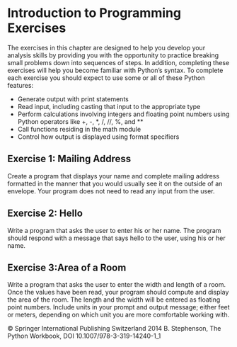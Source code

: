 # Introduction to Programming Exercises

The exercises in this chapter are designed to help you develop your analysis skills by
providing you with the opportunity to practice breaking small problems down into
sequences of steps. In addition, completing these exercises will help you become
familiar with Python’s syntax. To complete each exercise you should expect to use
some or all of these Python features:

* Generate output with print statements
* Read input, including casting that input to the appropriate type
* Perform calculations involving integers and floating point numbers using Python
operators like +, -, *, /, //, %, and **
* Call functions residing in the math module
* Control how output is displayed using format specifiers


## Exercise 1: Mailing Address

Create a program that displays your name and complete mailing address formatted in
the manner that you would usually see it on the outside of an envelope. Your program
does not need to read any input from the user.

## Exercise 2: Hello

Write a program that asks the user to enter his or her name. The program should
respond with a message that says hello to the user, using his or her name.

## Exercise 3:Area of a Room

Write a program that asks the user to enter the width and length of a room. Once
the values have been read, your program should compute and display the area of the
room. The length and the width will be entered as floating point numbers. Include
units in your prompt and output message; either feet or meters, depending on which
unit you are more comfortable working with.


© Springer International Publishing Switzerland 2014
B. Stephenson, The Python Workbook, DOI 10.1007/978-3-319-14240-1_1

